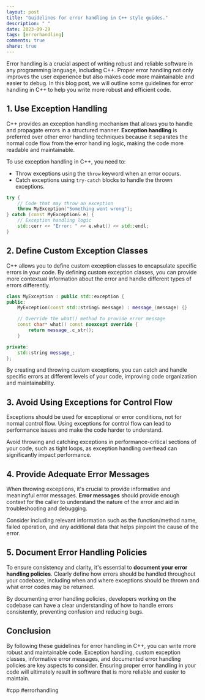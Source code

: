 ```yaml
---
layout: post
title: "Guidelines for error handling in C++ style guides."
description: " "
date: 2023-09-29
tags: [errorhandling]
comments: true
share: true
---
```


Error handling is a crucial aspect of writing robust and reliable software in any programming language, including C++. Proper error handling not only improves the user experience but also makes code more maintainable and easier to debug. In this blog post, we will outline some guidelines for error handling in C++ to help you write more robust and efficient code.

## 1. Use Exception Handling

C++ provides an exception handling mechanism that allows you to handle and propagate errors in a structured manner. **Exception handling** is preferred over other error handling techniques because it separates the normal code flow from the error handling logic, making the code more readable and maintainable.

To use exception handling in C++, you need to:

- Throw exceptions using the `throw` keyword when an error occurs.
- Catch exceptions using `try-catch` blocks to handle the thrown exceptions.

```cpp
try {
    // Code that may throw an exception
    throw MyException("Something went wrong");
} catch (const MyException& e) {
    // Exception handling logic
    std::cerr << "Error: " << e.what() << std::endl;
}
```

## 2. Define Custom Exception Classes

C++ allows you to define custom exception classes to encapsulate specific errors in your code. By defining custom exception classes, you can provide more contextual information about the error and handle different types of errors differently.

```cpp
class MyException : public std::exception {
public:
    MyException(const std::string& message) : message_(message) {}

    // Override the what() method to provide error message
    const char* what() const noexcept override {
        return message_.c_str();
    }

private:
    std::string message_;
};
```

By creating and throwing custom exceptions, you can catch and handle specific errors at different levels of your code, improving code organization and maintainability.

## 3. Avoid Using Exceptions for Control Flow

Exceptions should be used for exceptional or error conditions, not for normal control flow. Using exceptions for control flow can lead to performance issues and make the code harder to understand.

Avoid throwing and catching exceptions in performance-critical sections of your code, such as tight loops, as exception handling overhead can significantly impact performance.

## 4. Provide Adequate Error Messages

When throwing exceptions, it's crucial to provide informative and meaningful error messages. **Error messages** should provide enough context for the caller to understand the nature of the error and aid in troubleshooting and debugging.

Consider including relevant information such as the function/method name, failed operation, and any additional data that helps pinpoint the cause of the error.

## 5. Document Error Handling Policies

To ensure consistency and clarity, it's essential to **document your error handling policies**. Clearly define how errors should be handled throughout your codebase, including when and where exceptions should be thrown and what error codes may be returned.

By documenting error handling policies, developers working on the codebase can have a clear understanding of how to handle errors consistently, preventing confusion and reducing bugs.

## Conclusion

By following these guidelines for error handling in C++, you can write more robust and maintainable code. Exception handling, custom exception classes, informative error messages, and documented error handling policies are key aspects to consider. Ensuring proper error handling in your code will ultimately result in software that is more reliable and easier to maintain.

#cpp #errorhandling